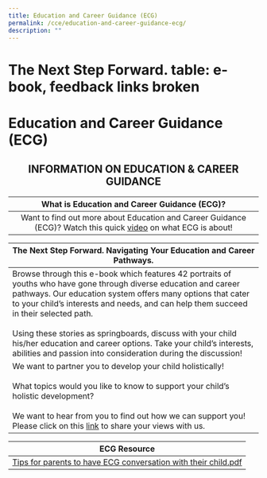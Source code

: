 ```yaml
---
title: Education and Career Guidance (ECG)
permalink: /cce/education-and-career-guidance-ecg/
description: ""
---
```

# The Next Step Forward. table: e-book, feedback links broken
# Education and Career Guidance (ECG)

## <center>INFORMATION ON EDUCATION & CAREER GUIDANCE</center>

|   What is Education and Career Guidance (ECG)?       |
|:------------------------------------:|
| Want to find out more about Education and Career Guidance (ECG)? Watch this quick <a href="https://www.youtube.com/watch?v=12ass4FSCcg" target="_blank">video</a> on what ECG is about! |

|      The Next Step Forward. Navigating Your Education and Career Pathways.           |
|---------------------------------------------|
| Browse through this e-book which features 42 portraits of youths who have gone through diverse education and career pathways. Our education system offers many options that cater to your child’s interests and needs, and can help them succeed in their selected path.<br><br>Using these stories as springboards, discuss with your child his/her education and career options. Take your child’s interests, abilities and passion into consideration during the discussion!  |
| We want to partner you to develop your child holistically! <br><br>What topics would you like to know to support your child’s holistic development? <br><br>We want to hear from you to find out how we can support you! Please click on this  <a href="https://docs.google.com/forms/d/1WXuoP5X27V7X0dlsrJVAUUnsDpbqImkGNyZ7pzKPweY/viewform" target="_blank">link</a> to share your views with us.           |

|    ECG Resource            |
|-----|
| [Tips for parents to have ECG conversation with their child.pdf](/files/Our%20bbss%20experience/Tips%20for%20parents%20to%20have%20ECG%20conversation%20with%20their%20child.pdf) |